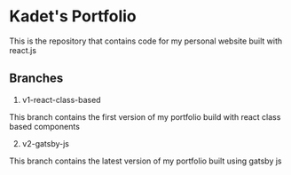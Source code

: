 # Kadet's Portfolio

This is the repository that contains code for my personal website built with react.js

## Branches

1. v1-react-class-based

This branch contains the first version of my portfolio build with react class based components

2. v2-gatsby-js

This branch contains the latest version of my portfolio built using gatsby js


